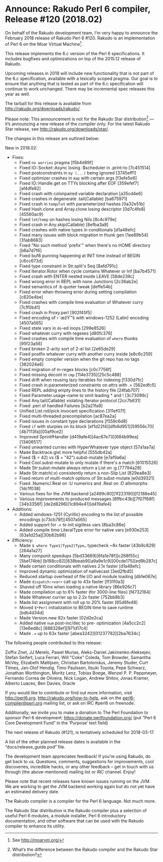 # Announce: Rakudo Perl 6 compiler, Release #120 (2018.02)

On behalf of the Rakudo development team, I’m very happy to announce the
February 2018 release of Rakudo Perl 6 #120. Rakudo is an implementation of
Perl 6 on the Moar Virtual Machine[^1].

This release implements the 6.c version of the Perl 6 specifications.
It includes bugfixes and optimizations on top of
the 2015.12 release of Rakudo.

Upcoming releases in 2018 will include new functionality that is not
part of the 6.c specification, available with a lexically scoped
pragma. Our goal is to ensure that anything that is tested as part of the
6.c specification will continue to work unchanged. There may be incremental
spec releases this year as well.

The tarball for this release is available from <http://rakudo.org/downloads/rakudo/>.

Please note: This announcement is not for the Rakudo Star
distribution[^2] — it’s announcing a new release of the compiler
only. For the latest Rakudo Star release, see
<http://rakudo.org/downloads/star/>.

The changes in this release are outlined below:

New in 2018.02:
  + Fixes:
    + Fixed `no worries` pragma [f5b4d89f]
    + Fixed IO::Socket::Async losing :$scheduler in .print-to [7c451514]
    + Fixed postconstraints in `my (...)` being ignored [3745eff1]
    + Fixed optimizer crashes in `map` with certain args [f3efe5e6]
    + Fixed IO::Handle.get on TTYs blocking after EOF [359efef7][af4dfe82]
    + Fixed crash with colonpaired variable declaration [a35cd4e6]
    + Fixed crashes in degenerate .tail(Callable) [ba675971]
    + Fixed crash in `temp`/`let` with parameterized hashes [0a32e51b]
    + Fixed Hash.clone and Array.clone losing descriptor [0d7c4fe8][45560ac9]
    + Fixed `let`/`temp` on hashes losing Nils [8c4c979e]
    + Fixed crash in Any.skip(Callable) [8efba3a8]
    + Fixed crashes with native types in conditionals [d1a48efc]
    + Fixed many issues with block migration in thunk gen [1ee89b54][31ab8683]
    + Fixed "No such method 'prefix'" when there's no HOME directory [b6a7d7f6]
    + Fixed buf8 punning happening at INIT time instead of BEGIN [c6cc673d]
    + Fixed type constraint in Str.split's Seq [8afd791c]
    + Fixed Iterator.Rotor when cycle contains Whatever or Inf [ba7b4571]
    + Fixed crash with ENTER nested inside LEAVE [58de239c]
    + Fixed wrong error in REPL with none Junctions [2c36ab2e]
    + Fixed semantics of :b quoter tweak [deffe54b]
    + Fixed error when throwing error during setting compilation [c820e4be]
    + Fixed crashes with compile time evaluation of Whatever curry [7c1f0b41]
    + Fixed crash in Proxy.perl [902f45f5]
    + Fixed encoding of ›˜œžŸ™š with windows-1252 (Latin) encoding [4507a565]
    + Fixed state vars in `do`-ed loops [299e8526]
    + Fixed whatever curry with regexes [d80fc376]
    + Fixed crashes with compile time evaluation of `where` thunks [95f23a56]
    + Fixed broken 2-arity sort of 2-el list [2e65de29]
    + Fixed postfix whatever curry with another curry inside [e8c6c259]
    + Fixed empty compiler version when the git repo has no tags [382024e6]
    + Fixed migration of in-regex blocks [c0c7756f]
    + Fixed missing decont in `cmp` [114e3735][25c5c488]
    + Fixed drift when reusing lazy iterables for indexing [f330d7fc]
    + Fixed crash in parameterized constraints on attrs with .= [562edfc5]
    + Fixed REPL adding empty lines to the history file [24fab707]
    + Fixed Parameter.usage-name to omit leading * and ! [3c73099c]
    + Fixed Any.tail(Callable) violating Iterator protocol [2cc7b631]
    + Fixed .perl of handled Failures [b2a21fa9]
    + Unified List.roll/pick invocant specification [311ef07f]
    + Fixed multi-threaded precompilation [ac87ea2a]
    + Fixed issues in constant type declarations [f559c6d8]
    + Fixed `if` with slurpies on its block [ef1d22f4][dfb6d951][59556c70]
        [4b7113fa][00af9ce2]
    + Improved SprintfHandler [d419afe4][4ac67e73][684b99ea][13406517]
    + Fixed unwanted curries with HyperWhatever type object [57a1aa7a]
    + Made Backtrace.gist more helpful [555db42a]
    + Fixed ($ = 42) vs ($ = "42").subst-mutate [e7af9a6a]
    + Fixed Cool.subst-mutate to only mutate if there's a match [61015526]
    + Made Str.subst-mutate always return a List on :g [77794a28]
    + Made Str.match(:x) consistently return a non-Slip List [829ea8e3]
    + Fixed return of multi-match options of Str.subst-mutate [e0d39321]
    + Fixed .Numeric/.Real on :U numerics and .Real on :D allomorphs [1dc1f038]
    + Various fixes for the JVM backend [a2499c90][1f223190][f2188e45]
    + Various improvements to produced messages [8ffbc43b][7f07f68f][34b3356f]
        [de2d8296][1c894e41][d419afe4]
  + Additions:
    + Added windows-1251 (Cyrillic) encoding to the list of possible encodings
        [c73cb78f][4507a565]
    + Added support for .= to init sigilless vars [8ba3c86e]
    + Added compile time LiteralType error for native vars [e930e253]
        [63a1d25a][30b82b98]
  + Efficiency:
    + Made `$ where Type1|Type2|Type…` typecheck ~8x faster [43b9c829][264a1a27]
    + Many compunit speedups [5bd33669][6fa1e78f][c268f55c][5be174bb]
        [b188cc82][838beab9][a9a9e1c9][00cde175][ed9b287c]
    + Made certain conditionals with natives 2.1x faster [d1a48efc]
    + Improved dynamic optimization of nativecast [3ed2fbd5]
    + Reduced startup overhead of file I/O and module loading [db1e067e]
    + Made `dispatch:<var>` call up to 43x faster [ff31f0a3]
    + Shaved off 10ms when loading a native library [86e926c7]
    + Made compilation up to 6% faster (for 3000-line files) [f4732164]
    + Made Whatever currier up to 2.2x faster [752bb8b3]
    + Made list assignment with roll up to 20% faster [65d6fe48]
    + Moved `$*Perl` initialization to BEGIN time to save runtime [bdb4d34d]
    + Made Version.new 82x faster [02d2e2ca]
    + Added native `num` post-inc/dec to pre- optimization [4a5cc2c2][13e6ed8c]
        [888328ef][971d17c4]
    + Made `.=` up to 63x faster [abea3242][01237782][2ba7634c]


The following people contributed to this release:

Zoffix Znet, JJ Merelo, Pawel Murias, Aleks-Daniel Jakimenko-Aleksejev,
Stefan Seifert, Luca Ferrari, Will "Coke" Coleda, Tom Browder,
Samantha McVey, Elizabeth Mattijsen, Christian Bartolomäus, Jeremy Studer,
Curt Tilmes, Jan-Olof Hendig, Timo Paulssen, Itsuki Toyota, Pepe Schwarz,
Jonathan Worthington, Moritz Lenz, Tobias Boege, Wenzel P. P. Peppmeyer,
Fernando Correa de Oliveira, Nick Logan, Andrew Shitov, Jonas Kramer,
Alberto Luaces, Ben Davies, 0racle

If you would like to contribute or find out more information, visit
<http://perl6.org>, <http://rakudo.org/how-to-help>, ask on the
<perl6-compiler@perl.org> mailing list, or ask on IRC #perl6 on freenode.

Additionally, we invite you to make a donation to The Perl Foundation
to sponsor Perl 6 development: <https://donate.perlfoundation.org/>
(put “Perl 6 Core Development Fund” in the ‘Purpose’ text field)

The next release of Rakudo (#121), is tentatively scheduled for 2018-03-17.

A list of the other planned release dates is available in the
“docs/release_guide.pod” file.

The development team appreciates feedback! If you’re using Rakudo, do
get back to us. Questions, comments, suggestions for improvements, cool
discoveries, incredible hacks, or any other feedback – get in touch with
us through (the above-mentioned) mailing list or IRC channel. Enjoy!

Please note that recent releases have known issues running on the JVM.
We are working to get the JVM backend working again but do not yet have
an estimated delivery date.

[^1]: See <http://moarvm.org/>

[^2]: What’s the difference between the Rakudo compiler and the Rakudo
Star distribution?

The Rakudo compiler is a compiler for the Perl 6 language.
Not much more.

The Rakudo Star distribution is the Rakudo compiler plus a selection
of useful Perl 6 modules, a module installer, Perl 6 introductory
documentation, and other software that can be used with the Rakudo
compiler to enhance its utility.

